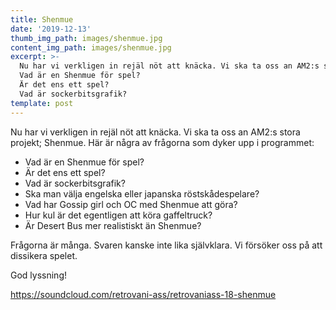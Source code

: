 ```yaml
---
title: Shenmue
date: '2019-12-13'
thumb_img_path: images/shenmue.jpg
content_img_path: images/shenmue.jpg
excerpt: >-
  Nu har vi verkligen in rejäl nöt att knäcka. Vi ska ta oss an AM2:s stora projekt; Shenmue. Här är några av frågorna som dyker upp i programmet
  Vad är en Shenmue för spel?
  Är det ens ett spel?
  Vad är sockerbitsgrafik?
template: post
---
```


Nu har vi verkligen in rejäl nöt att knäcka. Vi ska ta oss an AM2:s stora projekt; Shenmue. Här är några av frågorna som dyker upp i programmet:

- Vad är en Shenmue för spel?
- Är det ens ett spel?
- Vad är sockerbitsgrafik?
- Ska man välja engelska eller japanska röstskådespelare?
- Vad har Gossip girl och OC med Shenmue att göra?
- Hur kul är det egentligen att köra gaffeltruck?
- Är Desert Bus mer realistiskt än Shenmue?

Frågorna är många. Svaren kanske inte lika självklara. Vi försöker oss på att dissikera spelet.

God lyssning!

https://soundcloud.com/retrovani-ass/retrovaniass-18-shenmue
